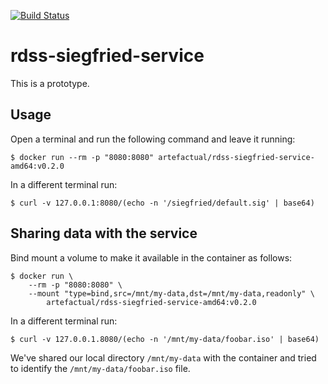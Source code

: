 [![Build Status](https://travis-ci.org/JiscRDSS/rdss-siegfried-service.svg?branch=master)](https://travis-ci.org/JiscRDSS/rdss-siegfried-service) 

# rdss-siegfried-service

This is a prototype.

## Usage

Open a terminal and run the following command and leave it running:

    $ docker run --rm -p "8080:8080" artefactual/rdss-siegfried-service-amd64:v0.2.0

In a different terminal run:

    $ curl -v 127.0.0.1:8080/(echo -n '/siegfried/default.sig' | base64)

## Sharing data with the service

Bind mount a volume to make it available in the container as follows:

    $ docker run \
    	--rm -p "8080:8080" \
    	--mount "type=bind,src=/mnt/my-data,dst=/mnt/my-data,readonly" \
    		artefactual/rdss-siegfried-service-amd64:v0.2.0

In a different terminal run:

    $ curl -v 127.0.0.1.8080/(echo -n '/mnt/my-data/foobar.iso' | base64)

We've shared our local directory `/mnt/my-data` with the container and tried
to identify the `/mnt/my-data/foobar.iso` file.
